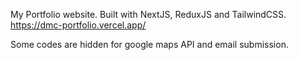 My Portfolio website. Built with NextJS, ReduxJS and TailwindCSS. https://dmc-portfolio.vercel.app/

Some codes are hidden for google maps API and email submission.
